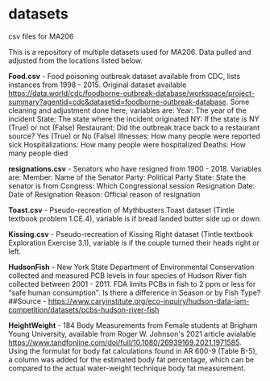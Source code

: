 # datasets
csv files for MA206

This is a repository of multiple datasets used for MA206. Data pulled and adjusted from the locations listed below.

**Food.csv** - Food poisoning outbreak dataset available from CDC, lists instances from 1998 - 2015. Original dataset available https://data.world/cdc/foodborne-outbreak-database/workspace/project-summary?agentid=cdc&datasetid=foodborne-outbreak-database. Some cleaning and adjustment done here, variables are:
  Year: The year of the incident 
  State: The state where the incident originated
  NY: If the state is NY (True) or not (False)
  Restaurant: Did the outbreak trace back to a restaurant source? Yes (True) or No (False)
  Illnesses: How many people were reported sick
  Hospitalizations: How many people were hospitalized
  Deaths: How many people died


**resignations.csv** - Senators who have resigned from 1900 - 2018. Variables are:
  Member: Name of the Senator
  Party: Political Party
  State: State the senator is from
  Congress: Which Congressional session
  Resignation Date: Date of Resignation
  Reason: Official reason of resignation
    
  
**Toast.csv** - Pseudo-recreation of Mythbusters Toast dataset (Tintle textbook problem 1.CE.4), variable is if bread landed butter side up or down.


**Kissing.csv** - Pseudo-recreation of Kissing Right dataset (Tintle textbook Exploration Exercise 3.1), variable is if the couple turned their heads right or left.


**HudsonFish** - New York State Department of Environmental Conservation collected and measured PCB levels in four species of Hudson River fish collected between 2001 - 2011.
FDA limits PCBs in fish to 2 ppm or less for "safe human consumption". Is there a difference in Season or by Fish Type? ##Source - https://www.caryinstitute.org/eco-inquiry/hudson-data-jam-competition/datasets/pcbs-hudson-river-fish


**HeightWeight** - 184 Body Measurements from Female students at Brigham Young University, available from Roger W. Johnson's 2021 article avialable https://www.tandfonline.com/doi/full/10.1080/26939169.2021.1971585. Using the formulat for body fat calculations found in AR 600-9 (Table B-5), a column was added for the estimated body fat percentage, which can be compared to the actual water-weight technique body fat measurement. 
